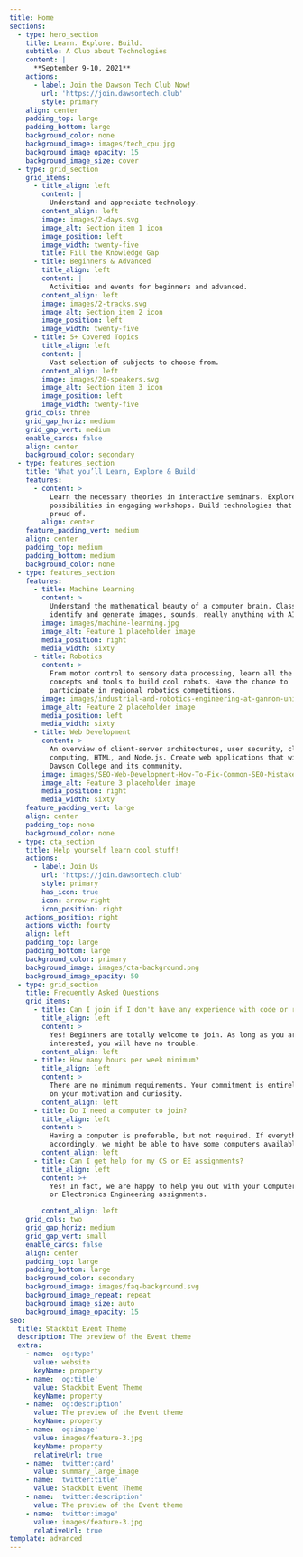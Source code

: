 ```yaml
---
title: Home
sections:
  - type: hero_section
    title: Learn. Explore. Build.
    subtitle: A Club about Technologies
    content: |
      **September 9-10, 2021**
    actions:
      - label: Join the Dawson Tech Club Now!
        url: 'https://join.dawsontech.club'
        style: primary
    align: center
    padding_top: large
    padding_bottom: large
    background_color: none
    background_image: images/tech_cpu.jpg
    background_image_opacity: 15
    background_image_size: cover
  - type: grid_section
    grid_items:
      - title_align: left
        content: |
          Understand and appreciate technology.
        content_align: left
        image: images/2-days.svg
        image_alt: Section item 1 icon
        image_position: left
        image_width: twenty-five
        title: Fill the Knowledge Gap
      - title: Beginners & Advanced
        title_align: left
        content: |
          Activities and events for beginners and advanced.
        content_align: left
        image: images/2-tracks.svg
        image_alt: Section item 2 icon
        image_position: left
        image_width: twenty-five
      - title: 5+ Covered Topics
        title_align: left
        content: |
          Vast selection of subjects to choose from.
        content_align: left
        image: images/20-speakers.svg
        image_alt: Section item 3 icon
        image_position: left
        image_width: twenty-five
    grid_cols: three
    grid_gap_horiz: medium
    grid_gap_vert: medium
    enable_cards: false
    align: center
    background_color: secondary
  - type: features_section
    title: 'What you’ll Learn, Explore & Build'
    features:
      - content: >
          Learn the necessary theories in interactive seminars. Explore endless
          possibilities in engaging workshops. Build technologies that you are
          proud of.
        align: center
    feature_padding_vert: medium
    align: center
    padding_top: medium
    padding_bottom: medium
    background_color: none
  - type: features_section
    features:
      - title: Machine Learning
        content: >
          Understand the mathematical beauty of a computer brain. Classify,
          identify and generate images, sounds, really anything with AI.
        image: images/machine-learning.jpg
        image_alt: Feature 1 placeholder image
        media_position: right
        media_width: sixty
      - title: Robotics
        content: >
          From motor control to sensory data processing, learn all the necessary
          concepts and tools to build cool robots. Have the chance to
          participate in regional robotics competitions.
        image: images/industrial-and-robotics-engineering-at-gannon-university.jpg
        image_alt: Feature 2 placeholder image
        media_position: left
        media_width: sixty
      - title: Web Development
        content: >
          An overview of client-server architectures, user security, cloud
          computing, HTML, and Node.js. Create web applications that will help
          Dawson College and its community.
        image: images/SEO-Web-Development-How-To-Fix-Common-SEO-Mistakes-header.jpg
        image_alt: Feature 3 placeholder image
        media_position: right
        media_width: sixty
    feature_padding_vert: large
    align: center
    padding_top: none
    background_color: none
  - type: cta_section
    title: Help yourself learn cool stuff!
    actions:
      - label: Join Us
        url: 'https://join.dawsontech.club'
        style: primary
        has_icon: true
        icon: arrow-right
        icon_position: right
    actions_position: right
    actions_width: fourty
    align: left
    padding_top: large
    padding_bottom: large
    background_color: primary
    background_image: images/cta-background.png
    background_image_opacity: 50
  - type: grid_section
    title: Frequently Asked Questions
    grid_items:
      - title: Can I join if I don't have any experience with code or robotics?
        title_align: left
        content: >
          Yes! Beginners are totally welcome to join. As long as you are
          interested, you will have no trouble.
        content_align: left
      - title: How many hours per week minimum?
        title_align: left
        content: >
          There are no minimum requirements. Your commitment is entirely based
          on your motivation and curiosity.
        content_align: left
      - title: Do I need a computer to join?
        title_align: left
        content: >
          Having a computer is preferable, but not required. If everything goes
          accordingly, we might be able to have some computers available.
        content_align: left
      - title: Can I get help for my CS or EE assignments?
        title_align: left
        content: >+
          Yes! In fact, we are happy to help you out with your Computer Science
          or Electronics Engineering assignments.

        content_align: left
    grid_cols: two
    grid_gap_horiz: medium
    grid_gap_vert: small
    enable_cards: false
    align: center
    padding_top: large
    padding_bottom: large
    background_color: secondary
    background_image: images/faq-background.svg
    background_image_repeat: repeat
    background_image_size: auto
    background_image_opacity: 15
seo:
  title: Stackbit Event Theme
  description: The preview of the Event theme
  extra:
    - name: 'og:type'
      value: website
      keyName: property
    - name: 'og:title'
      value: Stackbit Event Theme
      keyName: property
    - name: 'og:description'
      value: The preview of the Event theme
      keyName: property
    - name: 'og:image'
      value: images/feature-3.jpg
      keyName: property
      relativeUrl: true
    - name: 'twitter:card'
      value: summary_large_image
    - name: 'twitter:title'
      value: Stackbit Event Theme
    - name: 'twitter:description'
      value: The preview of the Event theme
    - name: 'twitter:image'
      value: images/feature-3.jpg
      relativeUrl: true
template: advanced
---
```

